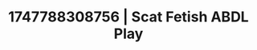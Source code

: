 ---
categories:
- Wet lips
- Dominant softness
- Sensual slow talk
- Dark fantasy erotica
- Erotic slow burn
image: /assets/images/1747788308756.jpg
layout: post
seo:
  description: Featured content with sensual Scat Fetish, ABDL Play. HD images available.
  keywords: Scat Fetish, ABDL Play
  og_image: /assets/images/1747788308756.jpg
  schema_type: VisualArtwork
tags:
- ABDL Play
- Scat Fetish
- '#1747788308756'
title: 1747788308756 | Scat Fetish ABDL Play
---